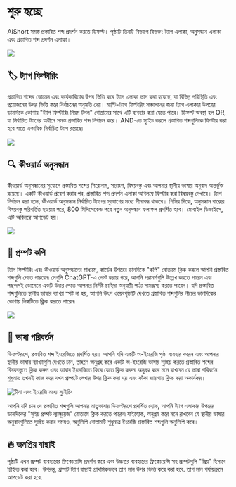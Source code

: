 # শুরু হচ্ছে

AiShort সমস্ত প্রস্তাবিত শব্দ প্রদর্শন করতে ডিফল্ট। পৃষ্ঠাটি তিনটি বিভাগে বিভক্ত: ট্যাগ এলাকা, অনুসন্ধান এলাকা এবং প্রস্তাবিত শব্দ প্রদর্শন এলাকা।

![](https://img.newzone.top/2023-06-05-20-44-19.png?imageMogr2/format/webp)

## 🏷︎ ট্যাগ ফিল্টারিং

প্রস্তাবিত শব্দের ডোমেন এবং কার্যকারিতার উপর ভিত্তি করে ট্যাগ এলাকা ভাগ করা হয়েছে, যা বিভিন্ন পরিস্থিতি এবং প্রয়োজনের উপর ভিত্তি করে নির্বাচনের অনুমতি দেয়। মাল্টি-ট্যাগ ফিল্টারিং সঞ্চালনের জন্য ট্যাগ এলাকার উপরের ডানদিকে কোণায় "ট্যাগ ফিল্টারিং নিয়ম টগল" বোতামের সাথে এটি ব্যবহার করা যেতে পারে। ডিফল্ট অবস্থা হল OR, যা নির্বাচিত ট্যাগের অধীনে সমস্ত প্রস্তাবিত শব্দ নির্বাচন করে। AND-তে স্যুইচ করলে প্রস্তাবিত শব্দগুলিকে ফিল্টার করা হবে যাতে একাধিক নির্বাচিত ট্যাগ রয়েছে৷

![](https://img.newzone.top/2023-06-05-20-50-19.png?imageMogr2/format/webp)

## 🔍 কীওয়ার্ড অনুসন্ধান

কীওয়ার্ড অনুসন্ধানের সুযোগে প্রস্তাবিত শব্দের শিরোনাম, সারাংশ, বিষয়বস্তু এবং আপনার স্থানীয় ভাষায় অনুবাদ অন্তর্ভুক্ত রয়েছে। একটি কীওয়ার্ড প্রবেশ করার পর, প্রস্তাবিত শব্দ প্রদর্শন এলাকা অবিলম্বে ফিল্টার করা বিষয়বস্তু দেখাবে। ট্যাগ নির্বাচন করা হলে, কীওয়ার্ড অনুসন্ধান নির্বাচিত ট্যাগের সুযোগের মধ্যে সীমাবদ্ধ থাকবে। পিসির দিকে, অনুসন্ধান বাক্সের বিষয়বস্তু পরিবর্তিত হওয়ার পরে, 800 মিলিসেকেন্ড পরে নতুন অনুসন্ধান ফলাফল প্রদর্শিত হবে। মোবাইল ডিভাইসে, এটি অবিলম্বে আপডেট হয়।

![](https://img.newzone.top/2023-06-05-20-58-07.png?imageMogr2/format/webp)

## 🔬 প্রম্পট কপি

ট্যাগ ফিল্টারিং এবং কীওয়ার্ড অনুসন্ধানের মাধ্যমে, কার্ডের উপরের ডানদিকে "কপি" বোতামে ক্লিক করলে আপনি প্রস্তাবিত শব্দগুলি পেতে পারবেন৷ সেগুলি ChatGPT-এ পেস্ট করার পরে, আপনি পরামর্শগুলি উল্লেখ করতে পারেন এবং পছন্দসই ডোমেনে একটি উত্তর পেতে আপনার নির্দিষ্ট চাহিদা অনুযায়ী পাঠ্য সামঞ্জস্য করতে পারেন। যদি প্রস্তাবিত শব্দগুলিতে স্থানীয় ভাষার ব্যাখ্যা স্পষ্ট না হয়, আপনি উৎস ওয়েবপৃষ্ঠাটি দেখতে প্রস্তাবিত শব্দগুলির নীচের ডানদিকের কোণায় লিঙ্কটিতে ক্লিক করতে পারেন৷

![](https://img.newzone.top/2023-06-11-17-14-07.png?imageMogr2/format/webp)

## 💬 ভাষা পরিবর্তন

ডিফল্টরূপে, প্রস্তাবিত শব্দ ইংরেজিতে প্রদর্শিত হয়। আপনি যদি একটি অ-ইংরেজি পৃষ্ঠা ব্যবহার করেন এবং আপনার স্থানীয় ভাষায় ব্যাখ্যাগুলি দেখতে চান, তাহলে অনুগ্রহ করে একটি অ-ইংরেজি ভাষায় স্যুইচ করতে প্রস্তাবিত শব্দের বিষয়বস্তুতে ক্লিক করুন এবং আবার ইংরেজিতে ফিরে যেতে ক্লিক করুন৷ অনুগ্রহ করে মনে রাখবেন যে ভাষা পরিবর্তন শুধুমাত্র তখনই কাজ করে যখন প্রম্পটে লেখার উপর ক্লিক করা হয় এবং ফাঁকা জায়গায় ক্লিক করা অকার্যকর।

![চীনা এবং ইংরেজি মধ্যে স্যুইচিং](https://img.newzone.top/chatgptshortcut_encn.gif)

আপনি যদি চান যে প্রস্তাবিত শব্দগুলি আপনার মাতৃভাষায় ডিফল্টরূপে প্রদর্শিত হোক, আপনি ট্যাগ এলাকার উপরের ডানদিকের "সুইচ প্রম্পট ল্যাঙ্গুয়েজ" বোতামে ক্লিক করতে পারেন৷ যাইহোক, অনুগ্রহ করে মনে রাখবেন যে স্থানীয় ভাষার অনুবাদগুলিতে স্যুইচ করার সময়ও, অনুলিপি বোতামটি শুধুমাত্র ইংরেজি প্রস্তাবিত শব্দগুলি অনুলিপি করে।

## 🔥 জনপ্রিয় বাছাই

পৃষ্ঠাটি এখন প্রম্পট ব্যবহারের ফ্রিকোয়েন্সি প্রদর্শন করে এবং উচ্চতর ব্যবহারের ফ্রিকোয়েন্সি সহ প্রম্পটগুলি "প্রিয়" হিসাবে চিহ্নিত করা হবে। উপরন্তু, প্রম্পট ট্যাগ বাছাই প্রাথমিকভাবে তাপ মান উপর ভিত্তি করে করা হবে. তাপ মান পর্যায়ক্রমে আপডেট করা হবে.
